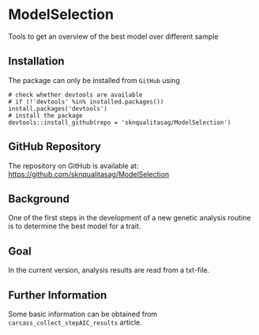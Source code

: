 # ModelSelection
Tools to get an overview of the best model over different sample


## Installation
The package can only be installed from `GitHub` using

```
# check whether devtools are available
# if (!'devtools' %in% installed.packages()) install.packages('devtools')
# install the package
devtools::install_github(repo = 'sknqualitasag/ModelSelection')
```

## GitHub Repository
The repository on GitHub is available at: https://github.com/sknqualitasag/ModelSelection


## Background
One of the first steps in the development of a new genetic analysis routine is to determine the best model for a trait.

## Goal
In the current version, analysis results are read from a txt-file.


## Further Information
Some basic information can be obtained from `carcass_collect_stepAIC_results` article.

